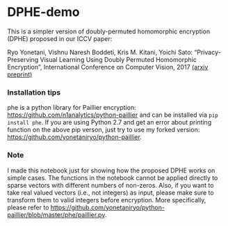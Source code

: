# DPHE-demo
This is a simpler version of doubly-permuted homomorphic encryption (DPHE) proposed in our ICCV paper:

Ryo Yonetani, Vishnu Naresh Boddeti, Kris M. Kitani, Yoichi Sato: “Privacy-Preserving Visual Learning Using Doubly Permuted Homomorphic Encryption”, International Conference on Computer Vision, 2017 [(arxiv preprint)](https://arxiv.org/abs/1704.02203)

### Installation tips
phe is a python library for Paillier encryption: https://github.com/n1analytics/python-paillier and can be installed via ```pip install phe```.
If you are using Python 2.7 and get an error about printing function on the above pip verson, just try to use my forked version: https://github.com/yonetaniryo/python-paillier.

### Note
I made this notebook just for showing how the proposed DPHE works on simple cases.
The functions in the notebook cannot be applied directly to sparse vectors with different numbers of non-zeros.
Also, if you want to take real valued vectors (i.e., not integers) as input, please make sure to transform them to valid integers before encryption.
More specifically, please refer to https://github.com/yonetaniryo/python-paillier/blob/master/phe/paillier.py.
